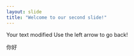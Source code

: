 ```yaml
---
layout: slide
title: "Welcome to our second slide!"
---
```

Your text  modified
Use the left arrow to go back!

你好
